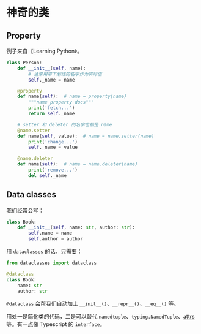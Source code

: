 # 神奇的类

## Property

例子来自《Learning Python》。

```python
class Person:
    def __init__(self, name):
        # 通常用带下划线的名字作为实际值
        self._name = name

    @property
    def name(self):  # name = property(name)
        """name property docs"""
        print('fetch...')
        return self._name

    # setter 和 deleter 的名字也都是 name
    @name.setter
    def name(self, value):  # name = name.setter(name)
        print('change...')
        self._name = value

    @name.deleter
    def name(self):  # name = name.deleter(name)
        print('remove...')
        del self._name
```

## Data classes

我们经常会写：

```python
class Book:
    def __init__(self, name: str, author: str):
        self.name = name
        self.author = author
```

用 `dataclasses` 的话，只需要：

```python
from dataclasses import dataclass

@dataclass
class Book:
    name: str
    author: str
```

`@dataclass` 会帮我们自动加上 `__init__()`、`__repr__()`、`__eq__()` 等。

用处一是简化类的代码，二是可以替代 `namedtuple`、`typing.NamedTuple`、[attrs](https://www.attrs.org/en/stable/) 等。有一点像 Typescript 的 `interface`。